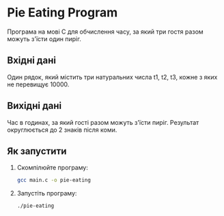 # Pie Eating Program

Програма на мові C для обчислення часу, за який три гостя разом можуть з'їсти один пиріг.

## Вхідні дані

Один рядок, який містить три натуральних числа t1, t2, t3, кожне з яких не перевищує 10000.

## Вихідні дані

Час в годинах, за який гості разом можуть з'їсти пиріг. Результат округлюється до 2 знаків після коми.

## Як запустити

1. Скомпілюйте програму:
   ```bash
   gcc main.c -o pie-eating

2. Запустіть програму:
   ```bash
   ./pie-eating
